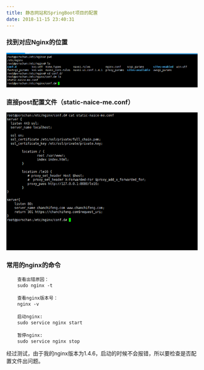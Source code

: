 ```yaml
---
title: 静态网站和SpringBoot项目的配置
date: 2018-11-15 23:40:31
---
```


### 找到对应Nginx的位置 ###

![](nginx-staticWeb-springBoot/20181115234435.png)

### 直接post配置文件（static-naice-me.conf） ###

![](nginx-staticWeb-springBoot/20181115234611.png)

### 常用的nginx的命令 ###

```
	查看出错原因：
	sudo nginx -t

	查看nginx版本号：
	nginx -v

	启动nginx:
	sudo service nginx start

	暂停nginx:
	sudo service nginx stop

```

<div class="tip">
	经过测试，由于我的nginx版本为1.4.6，启动的时候不会报错，所以要检查是否配置文件出问题。
</div>